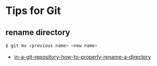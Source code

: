 # Tips for Git

## rename directory

```sh
$ git mv <previous name> <new name>
```

- [in-a-git-repository-how-to-properly-rename-a-directory](https://stackoverflow.com/questions/11183788/in-a-git-repository-how-to-properly-rename-a-directory)
